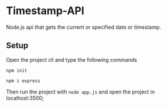 # Timestamp-API
Node.js api that gets the current or specified date or timestamp.

## Setup

Open the project cli and type the following commands

`npm init`

`npm i express`

Then run the project with `node app.js` and open the project in localhost:3500;
